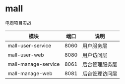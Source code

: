 # mall
电商项目实战



| 模块                | 端口 | 说明           |
| ------------------- | ---- | -------------- |
| mall-user-service   | 8060 | 用户服务层     |
| mall-user-web       | 8080 | 用户访问层     |
| mall-manage-service | 8061 | 后台管理服务层 |
| mall-manage-web     | 8081 | 后台管理访问层 |



